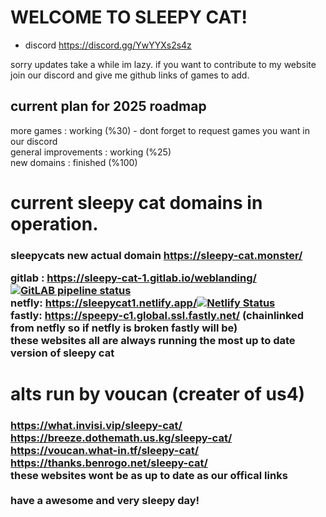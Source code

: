  # WELCOME TO SLEEPY CAT!<br>

- discord https://discord.gg/YwYYXs2s4z 

sorry updates take a while im lazy. if you want to contribute to my website join our discord and give me github links of games to add.<br>
## current plan for 2025 roadmap<br>
more games : working (%30) - dont forget to request games you want in our discord <br>
general improvements :  working (%25)<br>
new domains : finished (%100)<br>
# current sleepy cat domains in operation.<br>
<h3>
sleepycats new actual domain 
<a href="https://sleepy-cat.monster/">https://sleepy-cat.monster/</a><br>

gitlab : <a href="https://sleepy-cat-1.gitlab.io/weblanding/">https://sleepy-cat-1.gitlab.io/weblanding/</a> [![GitLAB pipeline status](https://gitlab.com/sleepy-cat-1/weblanding/badges/main/pipeline.svg)](https://gitlab.com/sleepy-cat-1/weblanding/-/commits/main)<br> 
netfly: <a href="https://sleepycat1.netlify.app/">https://sleepycat1.netlify.app/</a>[![Netlify Status](https://api.netlify.com/api/v1/badges/e29b1afa-4e9d-4377-b53a-eb85bcca468c/deploy-status)](https://app.netlify.com/sites/sleepycat1/deploys)<br>
fastly: <a href="https://speepy-c1.global.ssl.fastly.net/">https://speepy-c1.global.ssl.fastly.net/</a> (chainlinked from netfly so if netfly is broken fastly will be)<br>
these websites all are always running the most up to date version of sleepy cat

# alts run by voucan (creater of us4)
<h3>
<a href="https://what.invisi.vip/sleepy-cat/">https://what.invisi.vip/sleepy-cat/</a><br>
<a href="https://breeze.dothemath.us.kg/sleepy-cat/">https://breeze.dothemath.us.kg/sleepy-cat/</a><br>
<a href="https://voucan.what-in.tf/sleepy-cat/">https://voucan.what-in.tf/sleepy-cat/</a><br>
<a href="https://thanks.benrogo.net/sleepy-cat/">https://thanks.benrogo.net/sleepy-cat/</a><br>
these websites wont be as up to date as our offical links<br>
<br>have a awesome and very sleepy day!<br>